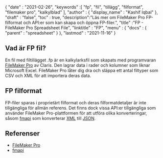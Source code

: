 {
  "date" : "2021-02-26",
  "keywords" :[ "fp", "fil", "tillägg", "filformat", "filemaker pro", "kalkylblad" ],
  "author" : {
    "display_name" : "Kashif Iqbal"
},
  "draft" : "false",
  "toc" : true,
  "description":"Läs mer om FileMaker Pro FP-filformat och API:er som kan skapa och öppna FP-filer.",
  "title" :"FP - FileMaker Pro Spreadsheet File",
  "linktitle" : "FP",
  "menu" : {
    "docs" : {
      "parent" : "spreadsheet"
}
},
  "lastmod" : "2021-11-16"
}

## Vad är FP fil?

En fil med filtillägget .fp är en kalkylarksfil som skapats med programvaran [FileMaker Pro](https://www.claris.com/filemaker/) av Claris. Den lagrar data i rader och kolumner som liknar Microsoft Excel. FileMaker Pro låter dig dra och släppa ett antal filtyper som CSV och XML för att importera deras data.

## FP filformat

FP-filer sparas i proprietärt filformat och deras filformatdetaljer är inte tillgängliga för allmän referens. Det finns dock vissa API:er tillgängliga som använder FileMaker Pro-plattformen för att utföra olika konverteringar, såsom [fmapi](https://github.com/stevenwhitespacesystems/fm-xml2json) som konverterar [XML](/sv/web/xml/ ) till [JSON](/sv/web/json/).

## Referenser

* [FileMaker Pro](https://www.claris.com/filemaker/)
* [fmapi](https://github.com/stevenwhitespacesystems/fm-xml2json)

